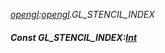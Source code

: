 _[opengl](../../modules/opengl/opengl-module.md):[opengl](../../modules/opengl/opengl-module.md).GL\_STENCIL\_INDEX_
##### Const GL\_STENCIL\_INDEX:[Int](../../modules/wonkey/wonkey-types-int.md)
